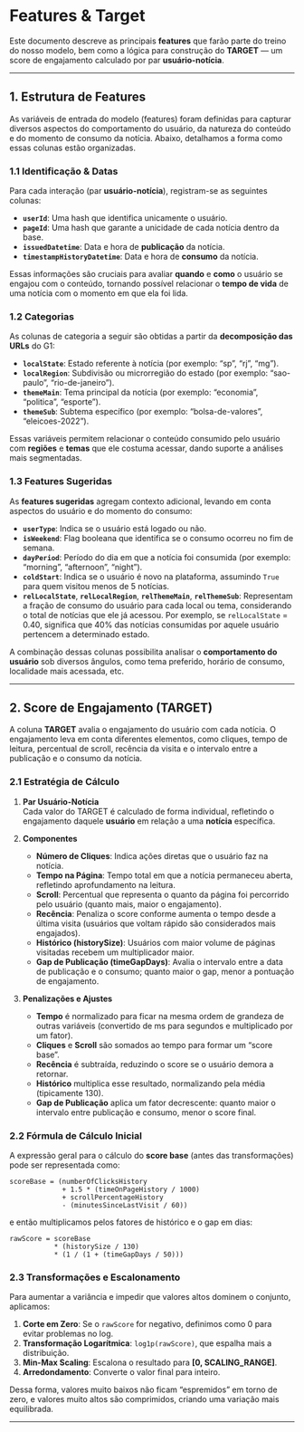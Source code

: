 # Features & Target

Este documento descreve as principais **features** que farão parte do treino do nosso modelo, bem como a lógica para construção do **TARGET** — um score de engajamento calculado por par **usuário-notícia**.

---

## 1. Estrutura de Features

As variáveis de entrada do modelo (features) foram definidas para capturar diversos aspectos do comportamento do usuário, da natureza do conteúdo e do momento de consumo da notícia. Abaixo, detalhamos a forma como essas colunas estão organizadas.

### 1.1 Identificação & Datas

Para cada interação (par **usuário-notícia**), registram-se as seguintes colunas:

- **`userId`**: Uma hash que identifica unicamente o usuário.  
- **`pageId`**: Uma hash que garante a unicidade de cada notícia dentro da base.  
- **`issuedDatetime`**: Data e hora de **publicação** da notícia.  
- **`timestampHistoryDatetime`**: Data e hora de **consumo** da notícia.

Essas informações são cruciais para avaliar **quando** e **como** o usuário se engajou com o conteúdo, tornando possível relacionar o **tempo de vida** de uma notícia com o momento em que ela foi lida.

### 1.2 Categorias

As colunas de categoria a seguir são obtidas a partir da **decomposição das URLs** do G1:

- **`localState`**: Estado referente à notícia (por exemplo: “sp”, “rj”, “mg”).  
- **`localRegion`**: Subdivisão ou microrregião do estado (por exemplo: “sao-paulo”, “rio-de-janeiro”).  
- **`themeMain`**: Tema principal da notícia (por exemplo: “economia”, “politica”, “esporte”).  
- **`themeSub`**: Subtema específico (por exemplo: “bolsa-de-valores”, “eleicoes-2022”).

Essas variáveis permitem relacionar o conteúdo consumido pelo usuário com **regiões** e **temas** que ele costuma acessar, dando suporte a análises mais segmentadas.

### 1.3 Features Sugeridas

As **features sugeridas** agregam contexto adicional, levando em conta aspectos do usuário e do momento do consumo:

- **`userType`**: Indica se o usuário está logado ou não.  
- **`isWeekend`**: Flag booleana que identifica se o consumo ocorreu no fim de semana.  
- **`dayPeriod`**: Período do dia em que a notícia foi consumida (por exemplo: “morning”, “afternoon”, “night”).  
- **`coldStart`**: Indica se o usuário é novo na plataforma, assumindo `True` para quem visitou menos de 5 notícias.  
- **`relLocalState`**, **`relLocalRegion`**, **`relThemeMain`**, **`relThemeSub`**: Representam a fração de consumo do usuário para cada local ou tema, considerando o total de notícias que ele já acessou. Por exemplo, se `relLocalState` = 0.40, significa que 40% das notícias consumidas por aquele usuário pertencem a determinado estado.

A combinação dessas colunas possibilita analisar o **comportamento do usuário** sob diversos ângulos, como tema preferido, horário de consumo, localidade mais acessada, etc.

---

## 2. Score de Engajamento (TARGET)

A coluna **TARGET** avalia o engajamento do usuário com cada notícia. O engajamento leva em conta diferentes elementos, como cliques, tempo de leitura, percentual de scroll, recência da visita e o intervalo entre a publicação e o consumo da notícia.

### 2.1 Estratégia de Cálculo

1. **Par Usuário-Notícia**  
   Cada valor do TARGET é calculado de forma individual, refletindo o engajamento daquele **usuário** em relação a uma **notícia** específica.

2. **Componentes**  
   - **Número de Cliques**: Indica ações diretas que o usuário faz na notícia.  
   - **Tempo na Página**: Tempo total em que a notícia permaneceu aberta, refletindo aprofundamento na leitura.  
   - **Scroll**: Percentual que representa o quanto da página foi percorrido pelo usuário (quanto mais, maior o engajamento).  
   - **Recência**: Penaliza o score conforme aumenta o tempo desde a última visita (usuários que voltam rápido são considerados mais engajados).  
   - **Histórico (historySize)**: Usuários com maior volume de páginas visitadas recebem um multiplicador maior.  
   - **Gap de Publicação (timeGapDays)**: Avalia o intervalo entre a data de publicação e o consumo; quanto maior o gap, menor a pontuação de engajamento.

3. **Penalizações e Ajustes**  
   - **Tempo** é normalizado para ficar na mesma ordem de grandeza de outras variáveis (convertido de ms para segundos e multiplicado por um fator).  
   - **Cliques** e **Scroll** são somados ao tempo para formar um “score base”.  
   - **Recência** é subtraída, reduzindo o score se o usuário demora a retornar.  
   - **Histórico** multiplica esse resultado, normalizando pela média (tipicamente 130).  
   - **Gap de Publicação** aplica um fator decrescente: quanto maior o intervalo entre publicação e consumo, menor o score final.

### 2.2 Fórmula de Cálculo Inicial

A expressão geral para o cálculo do **score base** (antes das transformações) pode ser representada como:

~~~text
scoreBase = (numberOfClicksHistory
             + 1.5 * (timeOnPageHistory / 1000)
             + scrollPercentageHistory
             - (minutesSinceLastVisit / 60))
~~~

e então multiplicamos pelos fatores de histórico e o gap em dias:

~~~text
rawScore = scoreBase
           * (historySize / 130)
           * (1 / (1 + (timeGapDays / 50)))
~~~

### 2.3 Transformações e Escalonamento

Para aumentar a variância e impedir que valores altos dominem o conjunto, aplicamos:

1. **Corte em Zero**: Se o `rawScore` for negativo, definimos como 0 para evitar problemas no log.
2. **Transformação Logarítmica**: `log1p(rawScore)`, que espalha mais a distribuição.
3. **Min-Max Scaling**: Escalona o resultado para **[0, SCALING_RANGE]**.
4. **Arredondamento**: Converte o valor final para inteiro.

Dessa forma, valores muito baixos não ficam “espremidos” em torno de zero, e valores muito altos são comprimidos, criando uma variação mais equilibrada.

---
